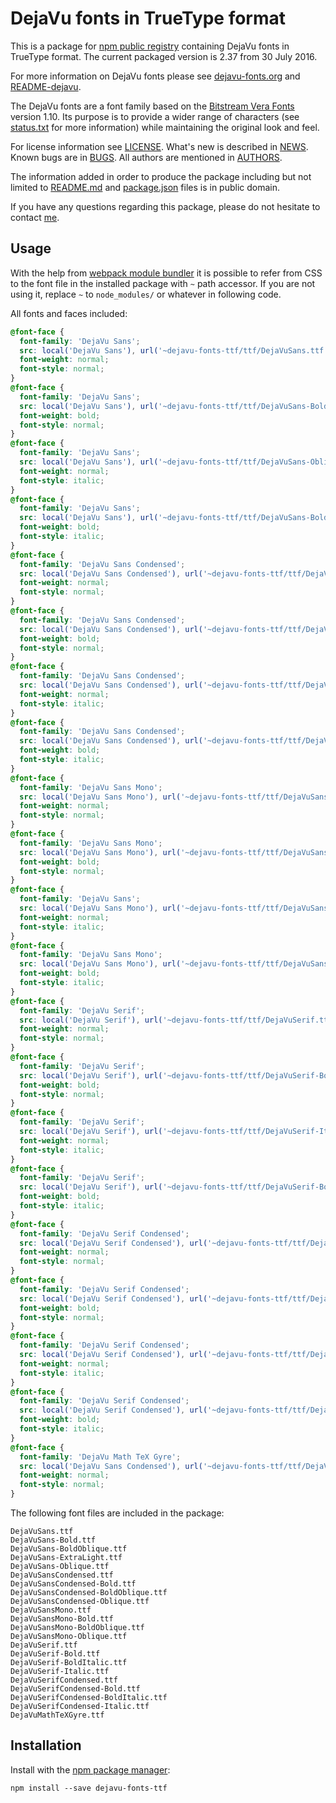 # DejaVu fonts in TrueType format

This is a package for [npm public registry](https://www.npmjs.com/) containing
DejaVu fonts in TrueType format.
The current packaged version is 2.37 from 30 July 2016.

For more information on DejaVu fonts please see
[dejavu-fonts.org](http://dejavu-fonts.org) and [README-dejavu](README-dejavu).

The DejaVu fonts are a font family based on the
[Bitstream Vera Fonts](http://gnome.org/fonts/) version 1.10.
Its purpose is to provide a wider range of characters
(see [status.txt](status.txt) for more information)
while maintaining the original look and feel.

For license information see [LICENSE](LICENSE). What's new is described
in [NEWS](NEWS). Known bugs are in [BUGS](BUGS). All authors are mentioned
in [AUTHORS](AUTHORS).

The information added in order to produce the package including but not
limited to [README.md](README.md) and [package.json](package.json) files
is in public domain.

If you have any questions regarding this package, please do not hesitate to
contact [me](mailto:stan@senotrusov.com).


## Usage

With the help from [webpack module bundler](http://webpack.github.io)
it is possible to refer from CSS to the font file in the installed package
with `~` path accessor. If you are not using it, replace `~` to
`node_modules/` or whatever in following code.

All fonts and faces included:

```css
@font-face {
  font-family: 'DejaVu Sans';
  src: local('DejaVu Sans'), url('~dejavu-fonts-ttf/ttf/DejaVuSans.ttf') format('truetype');
  font-weight: normal;
  font-style: normal;
}
@font-face {
  font-family: 'DejaVu Sans';
  src: local('DejaVu Sans'), url('~dejavu-fonts-ttf/ttf/DejaVuSans-Bold.ttf') format('truetype');
  font-weight: bold;
  font-style: normal;
}
@font-face {
  font-family: 'DejaVu Sans';
  src: local('DejaVu Sans'), url('~dejavu-fonts-ttf/ttf/DejaVuSans-Oblique.ttf') format('truetype');
  font-weight: normal;
  font-style: italic;
}
@font-face {
  font-family: 'DejaVu Sans';
  src: local('DejaVu Sans'), url('~dejavu-fonts-ttf/ttf/DejaVuSans-BoldOblique.ttf') format('truetype');
  font-weight: bold;
  font-style: italic;
}
@font-face {
  font-family: 'DejaVu Sans Condensed';
  src: local('DejaVu Sans Condensed'), url('~dejavu-fonts-ttf/ttf/DejaVuSansCondensed.ttf') format('truetype');
  font-weight: normal;
  font-style: normal;
}
@font-face {
  font-family: 'DejaVu Sans Condensed';
  src: local('DejaVu Sans Condensed'), url('~dejavu-fonts-ttf/ttf/DejaVuSansCondensed-Bold.ttf') format('truetype');
  font-weight: bold;
  font-style: normal;
}
@font-face {
  font-family: 'DejaVu Sans Condensed';
  src: local('DejaVu Sans Condensed'), url('~dejavu-fonts-ttf/ttf/DejaVuSansCondensed-Oblique.ttf') format('truetype');
  font-weight: normal;
  font-style: italic;
}
@font-face {
  font-family: 'DejaVu Sans Condensed';
  src: local('DejaVu Sans Condensed'), url('~dejavu-fonts-ttf/ttf/DejaVuSansCondensed-BoldOblique.ttf') format('truetype');
  font-weight: bold;
  font-style: italic;
}
@font-face {
  font-family: 'DejaVu Sans Mono';
  src: local('DejaVu Sans Mono'), url('~dejavu-fonts-ttf/ttf/DejaVuSansMono.ttf') format('truetype');
  font-weight: normal;
  font-style: normal;
}
@font-face {
  font-family: 'DejaVu Sans Mono';
  src: local('DejaVu Sans Mono'), url('~dejavu-fonts-ttf/ttf/DejaVuSansMono-Bold.ttf') format('truetype');
  font-weight: bold;
  font-style: normal;
}
@font-face {
  font-family: 'DejaVu Sans';
  src: local('DejaVu Sans Mono'), url('~dejavu-fonts-ttf/ttf/DejaVuSansMono-Oblique.ttf') format('truetype');
  font-weight: normal;
  font-style: italic;
}
@font-face {
  font-family: 'DejaVu Sans Mono';
  src: local('DejaVu Sans Mono'), url('~dejavu-fonts-ttf/ttf/DejaVuSansMono-BoldOblique.ttf') format('truetype');
  font-weight: bold;
  font-style: italic;
}
@font-face {
  font-family: 'DejaVu Serif';
  src: local('DejaVu Serif'), url('~dejavu-fonts-ttf/ttf/DejaVuSerif.ttf') format('truetype');
  font-weight: normal;
  font-style: normal;
}
@font-face {
  font-family: 'DejaVu Serif';
  src: local('DejaVu Serif'), url('~dejavu-fonts-ttf/ttf/DejaVuSerif-Bold.ttf') format('truetype');
  font-weight: bold;
  font-style: normal;
}
@font-face {
  font-family: 'DejaVu Serif';
  src: local('DejaVu Serif'), url('~dejavu-fonts-ttf/ttf/DejaVuSerif-Italic.ttf') format('truetype');
  font-weight: normal;
  font-style: italic;
}
@font-face {
  font-family: 'DejaVu Serif';
  src: local('DejaVu Serif'), url('~dejavu-fonts-ttf/ttf/DejaVuSerif-BoldItalic.ttf') format('truetype');
  font-weight: bold;
  font-style: italic;
}
@font-face {
  font-family: 'DejaVu Serif Condensed';
  src: local('DejaVu Serif Condensed'), url('~dejavu-fonts-ttf/ttf/DejaVuSerifCondensed.ttf') format('truetype');
  font-weight: normal;
  font-style: normal;
}
@font-face {
  font-family: 'DejaVu Serif Condensed';
  src: local('DejaVu Serif Condensed'), url('~dejavu-fonts-ttf/ttf/DejaVuSerifCondensed-Bold.ttf') format('truetype');
  font-weight: bold;
  font-style: normal;
}
@font-face {
  font-family: 'DejaVu Serif Condensed';
  src: local('DejaVu Serif Condensed'), url('~dejavu-fonts-ttf/ttf/DejaVuSerifCondensed-Italic.ttf') format('truetype');
  font-weight: normal;
  font-style: italic;
}
@font-face {
  font-family: 'DejaVu Serif Condensed';
  src: local('DejaVu Serif Condensed'), url('~dejavu-fonts-ttf/ttf/DejaVuSerifCondensed-BoldItalic.ttf') format('truetype');
  font-weight: bold;
  font-style: italic;
}
@font-face {
  font-family: 'DejaVu Math TeX Gyre';
  src: local('DejaVu Sans Condensed'), url('~dejavu-fonts-ttf/ttf/DejaVuMathTeXGyre.ttf') format('truetype');
  font-weight: normal;
  font-style: normal;
}
```

The following font files are included in the package:

```
DejaVuSans.ttf
DejaVuSans-Bold.ttf
DejaVuSans-BoldOblique.ttf
DejaVuSans-ExtraLight.ttf
DejaVuSans-Oblique.ttf
DejaVuSansCondensed.ttf
DejaVuSansCondensed-Bold.ttf
DejaVuSansCondensed-BoldOblique.ttf
DejaVuSansCondensed-Oblique.ttf
DejaVuSansMono.ttf
DejaVuSansMono-Bold.ttf
DejaVuSansMono-BoldOblique.ttf
DejaVuSansMono-Oblique.ttf
DejaVuSerif.ttf
DejaVuSerif-Bold.ttf
DejaVuSerif-BoldItalic.ttf
DejaVuSerif-Italic.ttf
DejaVuSerifCondensed.ttf
DejaVuSerifCondensed-Bold.ttf
DejaVuSerifCondensed-BoldItalic.ttf
DejaVuSerifCondensed-Italic.ttf
DejaVuMathTeXGyre.ttf
```


## Installation

Install with the [npm package manager](https://github.com/npm/npm):

```
npm install --save dejavu-fonts-ttf
```
